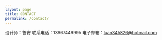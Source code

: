 ```yaml
---
layout: page
title: CONTACT
permalink: /contact/
---
```

设计师：鲁安
联系电话：13967449995
电子邮箱：luan345826@hotmail.com
